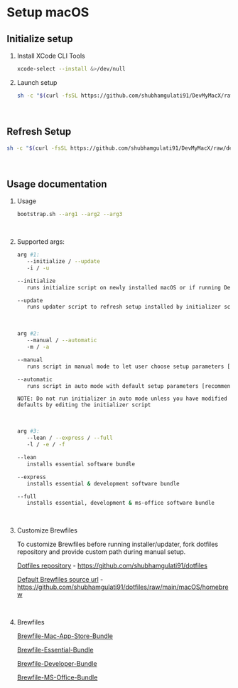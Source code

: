 # Setup macOS

## Initialize setup

1. Install XCode CLI Tools

   ```sh
   xcode-select --install &>/dev/null
   ```

2. Launch setup

   ```sh
   sh -c "$(curl -fsSL https://github.com/shubhamgulati91/DevMyMacX/raw/dev/bootstrap.sh)" "" --initialize --manual --lean
   ```

&nbsp;

## Refresh Setup

```sh
sh -c "$(curl -fsSL https://github.com/shubhamgulati91/DevMyMacX/raw/dev/bootstrap.sh)" "" --update --automatic --express
```

&nbsp;

## Usage documentation

1. Usage

   ```sh
   bootstrap.sh --arg1 --arg2 --arg3
   ```

   &nbsp;

2. Supported args:

   ```sh
   arg #1:
      --initialize / --update
      -i / -u
   ```

   ```sh
   --initialize
      runs initialize script on newly installed macOS or if running DevMyMacX for the first time

   --update
      runs updater script to refresh setup installed by initializer script and to install new software bundles from chosen Brewfiles
   ```

   &nbsp;

   ```sh
   arg #2:
      --manual / --automatic
      -m / -a
   ```

   ```sh
   --manual
      runs script in manual mode to let user choose setup parameters [recommended for initializing setup]

   --automatic
      runs script in auto mode with default setup parameters [recommended for updating setup]
   ```

   ```note
   NOTE: Do not run initializer in auto mode unless you have modified defaults by editing the initializer script
   ```

   &nbsp;

   ```sh
   arg #3:
      --lean / --express / --full
      -l / -e / -f
   ```

   ```sh
   --lean
      installs essential software bundle

   --express
      installs essential & development software bundle

   --full
      installs essential, development & ms-office software bundle
   ```

   &nbsp;

3. Customize Brewfiles

   To customize Brewfiles before running installer/updater, fork dotfiles repository and provide custom path during manual setup.

   [Dotfiles repository](https://github.com/shubhamgulati91/dotfiles) - <https://github.com/shubhamgulati91/dotfiles>

   [Default Brewfiles source url](https://github.com/shubhamgulati91/dotfiles/tree/main/macOS/homebrew) - <https://github.com/shubhamgulati91/dotfiles/raw/main/macOS/homebrew>

   &nbsp;

4. Brewfiles

   [Brewfile-Mac-App-Store-Bundle](https://github.com/shubhamgulati91/dotfiles/blob/main/macOS/homebrew/Brewfile-Mac-App-Store-Bundle)

   [Brewfile-Essential-Bundle](https://github.com/shubhamgulati91/dotfiles/blob/main/macOS/homebrew/Brewfile-Essential-Bundle)

   [Brewfile-Developer-Bundle](https://github.com/shubhamgulati91/dotfiles/blob/main/macOS/homebrew/Brewfile-Developer-Bundle)

   [Brewfile-MS-Office-Bundle](https://github.com/shubhamgulati91/dotfiles/blob/main/macOS/homebrew/Brewfile-MS-Office-Bundle)
